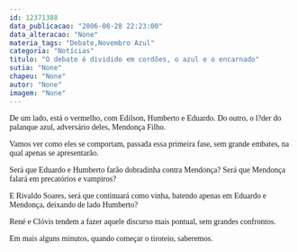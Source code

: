```yaml
---
id: 12371388
data_publicacao: "2006-08-28 22:23:00"
data_alteracao: "None"
materia_tags: "Debate,Novembro Azul"
categoria: "Notícias"
titulo: "O debate é dividido em cordões, o azul e o encarnado"
sutia: "None"
chapeu: "None"
autor: "None"
imagem: "None"
---
```

<p><P><FONT face=Verdana>De um lado, está o vermelho, com Edilson, Humberto e Eduardo. Do outro, o l?der do palanque azul, adversário deles, Mendonça Filho.</FONT></P></p>
<p><P><FONT face=Verdana>Vamos ver como eles se comportam, passada essa primeira fase, sem grande embates, na qual apenas se apresentarão.</FONT></P></p>
<p><P><FONT face=Verdana>Será que Eduardo e Humberto farão dobradinha contra Mendonça? Será que Mendonça falará em precatórios e vampiros?</FONT></P></p>
<p><P><FONT face=Verdana>E Rivaldo Soares, será que continuará como vinha, batendo apenas em Eduardo e Mendonça, deixando de lado Humberto?</FONT></P></p>
<p><P><FONT face=Verdana>René e Clóvis tendem a fazer aquele discurso mais pontual, sem grandes confrontos.</FONT></P></p>
<p><P><FONT face=Verdana>Em mais alguns minutos, quando começar o tiroteio, saberemos.</FONT></P> </p>
